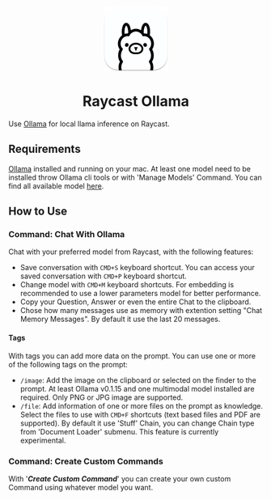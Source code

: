 <div align="center">
  <picture>
    <source media="(prefers-color-scheme: dark)" height="128px" srcset="assets/icon@dark.png">
    <img alt="logo" height="128px" src="assets/icon.png">
  </picture>
  <h1 align="center">Raycast Ollama</h1>
</div>

Use [Ollama](https://ollama.ai) for local llama inference on Raycast.

## Requirements

[Ollama](https://ollama.ai) installed and running on your mac. At least one model need to be installed throw Ollama cli tools or with 'Manage Models' Command. You can find all available model [here](https://ollama.ai/library).

## How to Use

### Command: Chat With Ollama

Chat with your preferred model from Raycast, with the following features:

- Save conversation with `CMD+S` keyboard shortcut. You can access your saved conversation with `CMD+P` keyboard shortcut.
- Change model with `CMD+M` keyboard shortcuts. For embedding is recommended to use a lower parameters model for better performance.
- Copy your Question, Answer or even the entire Chat to the clipboard.
- Chose how many messages use as memory with extention setting "Chat Memory Messages". By default it use the last 20 messages.

#### Tags

With tags you can add more data on the prompt. You can use one or more of the following tags on the prompt:

- `/image`: Add the image on the clipboard or selected on the finder to the prompt. At least Ollama v0.1.15 and one multimodal model installed are required. Only PNG or JPG image are supported.
- `/file`: Add information of one or more files on the prompt as knowledge. Select the files to use with `CMD+F` shortcuts (text based files and PDF are supported). By default it use 'Stuff' Chain, you can change Chain type from 'Document Loader' submenu. This feature is currently experimental.

### Command: Create Custom Commands

With '***Create Custom Command***' you can create your own custom Command using whatever model you want.

